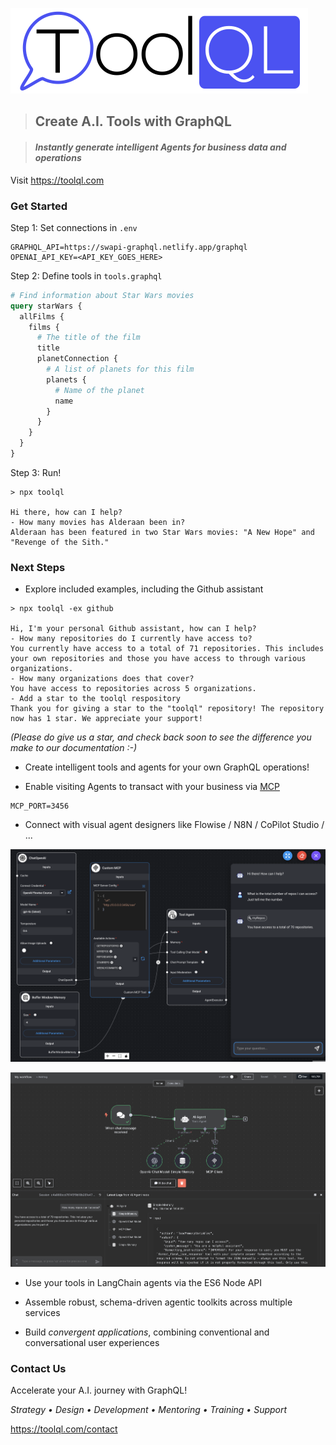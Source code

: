 ![Logo](./res/toolql-logo-close.png)



> ## Create A.I. Tools with GraphQL

> #### *Instantly generate intelligent Agents for business data and operations*

Visit https://toolql.com



### Get Started

Step 1: Set connections in `.env`

```properties
GRAPHQL_API=https://swapi-graphql.netlify.app/graphql
OPENAI_API_KEY=<API_KEY_GOES_HERE>
```

Step 2: Define tools in `tools.graphql`

```graphql
# Find information about Star Wars movies
query starWars {
  allFilms {
    films {
      # The title of the film
      title
      planetConnection {
        # A list of planets for this film
        planets {
          # Name of the planet
          name
        }
      }
    }
  }
}
```


Step 3: Run!

```
> npx toolql

Hi there, how can I help?
- How many movies has Alderaan been in?
Alderaan has been featured in two Star Wars movies: "A New Hope" and "Revenge of the Sith."

```



### Next Steps

* Explore included examples, including the Github assistant

```
> npx toolql -ex github

Hi, I'm your personal Github assistant, how can I help?
- How many repositories do I currently have access to?
You currently have access to a total of 71 repositories. This includes your own repositories and those you have access to through various organizations.
- How many organizations does that cover?
You have access to repositories across 5 organizations.
- Add a star to the toolql respository
Thank you for giving a star to the "toolql" repository! The repository now has 1 star. We appreciate your support!
```

*(Please do give us a star, and check back soon to see the difference you make to our documentation :-)*

* Create intelligent tools and agents for your own GraphQL operations!

* Enable visiting Agents to transact with your business via [MCP](https://docs.anthropic.com/en/docs/agents-and-tools/mcp)

```properties
MCP_PORT=3456
```

* Connect with visual agent designers like Flowise / N8N / CoPilot Studio / ...

![Flowise](res/flowise.png)

![N8N](res/n8n.png)

* Use your tools in LangChain agents via the ES6 Node API

* Assemble robust, schema-driven agentic toolkits across multiple services

* Build *convergent applications*, combining conventional and conversational user experiences



### Contact Us

Accelerate your A.I. journey with GraphQL!

*Strategy • Design • Development • Mentoring • Training • Support*

https://toolql.com/contact

